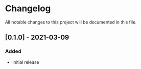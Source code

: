 # Changelog
All notable changes to this project will be documented in this file.

## [0.1.0] - 2021-03-09
### Added
- Initial release